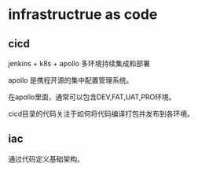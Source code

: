# infrastructrue as code

## cicd

   jenkins + k8s  + apollo  多环境持续集成和部署
   
   apollo 是携程开源的集中配置管理系统。

   在apollo里面，通常可以包含DEV,FAT,UAT,PRO环境。

   cicd目录的代码关注于如何将代码编译打包并发布到各环境。



## iac

   通过代码定义基础架构。

